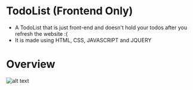 # TodoList (Frontend Only)
- A TodoList that is just front-end and doesn't hold your todos after you refresh the website :(
- It is made using HTML, CSS, JAVASCRIPT and JQUERY
# Overview
![alt text](https://dl.dropbox.com/s/yulop2t39tlyhat/todo.PNG?dl=0)
